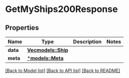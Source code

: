 # GetMyShips200Response

## Properties
Name | Type | Description | Notes
------------ | ------------- | ------------- | -------------
**data** | [**Vec<models::Ship>**](Ship.md) |  | 
**meta** | [***models::Meta**](Meta.md) |  | 

[[Back to Model list]](../README.md#documentation-for-models) [[Back to API list]](../README.md#documentation-for-api-endpoints) [[Back to README]](../README.md)


